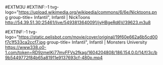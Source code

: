 #EXTM3U
#EXTINF:-1 tvg-logo="https://upload.wikimedia.org/wikipedia/commons/6/6e/Nicktoons.png group-title= Infantil", Infantil | NickToons
http://54.39.51.30:25461/live/5493813640091/jyHBgeRd6V/39623.m3u8

#EXTINF:-1 tvg-logo="https://static.pelisbot.com/movie/cover/original/19f60e662a6b5cd00f7c1f533ca2ccf7.jpg group-title= Infantil", Infantil | Monsters University
https://www338.o0-1.com/token=RD9zmelKi77mvFFVs2fkag/1604204808/186.154.0.0/14/f/3c/b9b5449772f84b65a81911e9137693cf-480p.mp4
